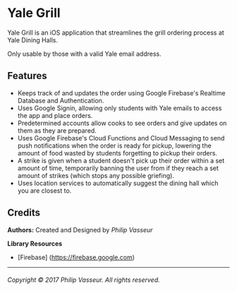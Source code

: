 # Yale Grill

Yale Grill is an iOS application that streamlines the grill ordering process at Yale Dining Halls.

Only usable by those with a valid Yale email address.

## Features

* Keeps track of and updates the order using Google Firebase's Realtime Database and Authentication.
* Uses Google Signin, allowing only students with Yale emails to access the app and place orders.
* Predetermined accounts allow cooks to see orders and give updates on them as they are prepared.
* Uses Google Firebase's Cloud Functions and Cloud Messaging to send push notifications when the order is ready for pickup, lowering the amount of food wasted by students forgetting to pickup their orders.
* A strike is given when a student doesn't pick up their order within a set amount of time, temporarily banning the user from if they reach a set amount of strikes (which stops any possible griefing).
* Uses location services to automatically suggest the dining hall which you are closest to.


## Credits

**Authors:** Created and Designed by *Philip Vasseur*

**Library Resources**
* [Firebase] (https://firebase.google.com)

---

###### Copyright © 2017 Philip Vasseur. All rights reserved.
